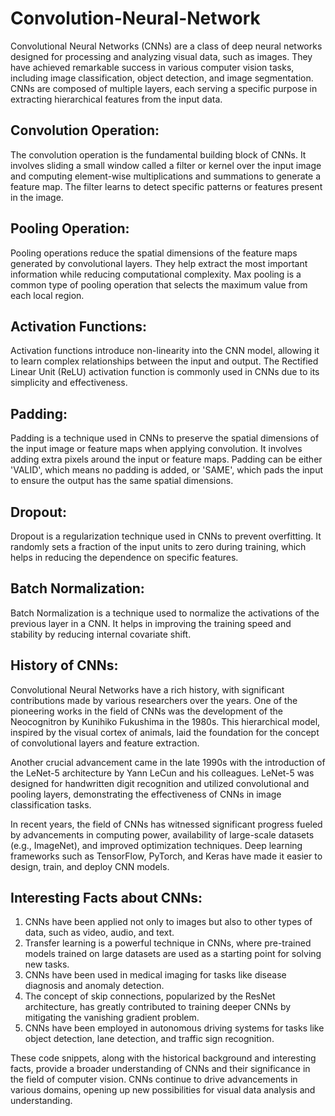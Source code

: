 # Convolution-Neural-Network
Convolutional Neural Networks (CNNs) are a class of deep neural networks designed for processing and analyzing visual data, such as images. They have achieved remarkable success in various computer vision tasks, including image classification, object detection, and image segmentation. CNNs are composed of multiple layers, each serving a specific purpose in extracting hierarchical features from the input data.

## Convolution Operation:
The convolution operation is the fundamental building block of CNNs. It involves sliding a small window called a filter or kernel over the input image and computing element-wise multiplications and summations to generate a feature map. The filter learns to detect specific patterns or features present in the image. 

## Pooling Operation:
Pooling operations reduce the spatial dimensions of the feature maps generated by convolutional layers. They help extract the most important information while reducing computational complexity. Max pooling is a common type of pooling operation that selects the maximum value from each local region. 


## Activation Functions:
Activation functions introduce non-linearity into the CNN model, allowing it to learn complex relationships between the input and output. The Rectified Linear Unit (ReLU) activation function is commonly used in CNNs due to its simplicity and effectiveness. 

## Padding:
Padding is a technique used in CNNs to preserve the spatial dimensions of the input image or feature maps when applying convolution. It involves adding extra pixels around the input or feature maps. Padding can be either 'VALID', which means no padding is added, or 'SAME', which pads the input to ensure the output has the same spatial dimensions.

## Dropout:
Dropout is a regularization technique used in CNNs to prevent overfitting. It randomly sets a fraction of the input units to zero during training, which helps in reducing the dependence on specific features. 

## Batch Normalization:
Batch Normalization is a technique used to normalize the activations of the previous layer in a CNN. It helps in improving the training speed and stability by reducing internal covariate shift.


## History of CNNs:
Convolutional Neural Networks have a rich history, with significant contributions made by various researchers over the years. One of the pioneering works in the field of CNNs was the development of the Neocognitron by Kunihiko Fukushima in the 1980s. This hierarchical model, inspired by the visual cortex of animals, laid the foundation for the concept of convolutional layers and feature extraction.

Another crucial advancement came in the late 1990s with the introduction of the LeNet-5 architecture by Yann LeCun and his colleagues. LeNet-5 was designed for handwritten digit recognition and utilized convolutional and pooling layers, demonstrating the effectiveness of CNNs in image classification tasks.

In recent years, the field of CNNs has witnessed significant progress fueled by advancements in computing power, availability of large-scale datasets (e.g., ImageNet), and improved optimization techniques. Deep learning frameworks such as TensorFlow, PyTorch, and Keras have made it easier to design, train, and deploy CNN models.

## Interesting Facts about CNNs:

1. CNNs have been applied not only to images but also to other types of data, such as video, audio, and text.
2. Transfer learning is a powerful technique in CNNs, where pre-trained models trained on large datasets are used as a starting point for solving new tasks.
3. CNNs have been used in medical imaging for tasks like disease diagnosis and anomaly detection.
4. The concept of skip connections, popularized by the ResNet architecture, has greatly contributed to training deeper CNNs by mitigating the vanishing gradient problem.
5. CNNs have been employed in autonomous driving systems for tasks like object detection, lane detection, and traffic sign recognition.


These code snippets, along with the historical background and interesting facts, provide a broader understanding of CNNs and their significance in the field of computer vision. CNNs continue to drive advancements in various domains, opening up new possibilities for visual data analysis and understanding.

